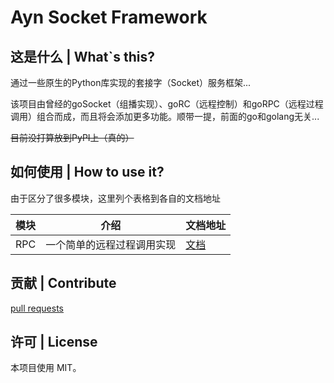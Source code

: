 # Ayn Socket Framework 

## 这是什么 | What`s this?

通过一些原生的Python库实现的套接字（Socket）服务框架...

该项目由曾经的goSocket（组播实现）、goRC（远程控制）和goRPC（远程过程调用）组合而成，而且将会添加更多功能。顺带一提，前面的go和golang无关...

~~目前没打算放到PyPI上（真的）~~

## 如何使用 | How to use it?

由于区分了很多模块，这里列个表格到各自的文档地址

模块|介绍|文档地址
----|----|----
RPC|一个简单的远程过程调用实现|[文档](https://github.com/AyalaKaguya/Ayn-Socket-Framework/blob/main/docs/rpc.md)

## 贡献 | Contribute

[pull requests](https://github.com/AyalaKaguya/goRPC/pulls)

## 许可 | License

本项目使用 MIT。